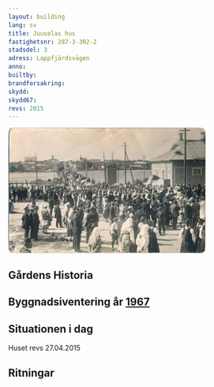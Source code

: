 ```yaml
---
layout: building
lang: sv
title: Juuselas hus
fastighetsnr: 287-3-302-2
stadsdel: 3
adress: Lappfjärdsvägen
anno:
builtby:
brandforsakring:
skydd:
skydd67:
revs: 2015
---
```

<img src="46933659_10218871423879979_1409085478832963584_n.jpg" width="400px">

## Gårdens Historia


## Byggnadsiventering år <a href="/sources/keinanen_karki.pdf">1967</a>


## Situationen i dag
Huset revs 27.04.2015

## Ritningar
